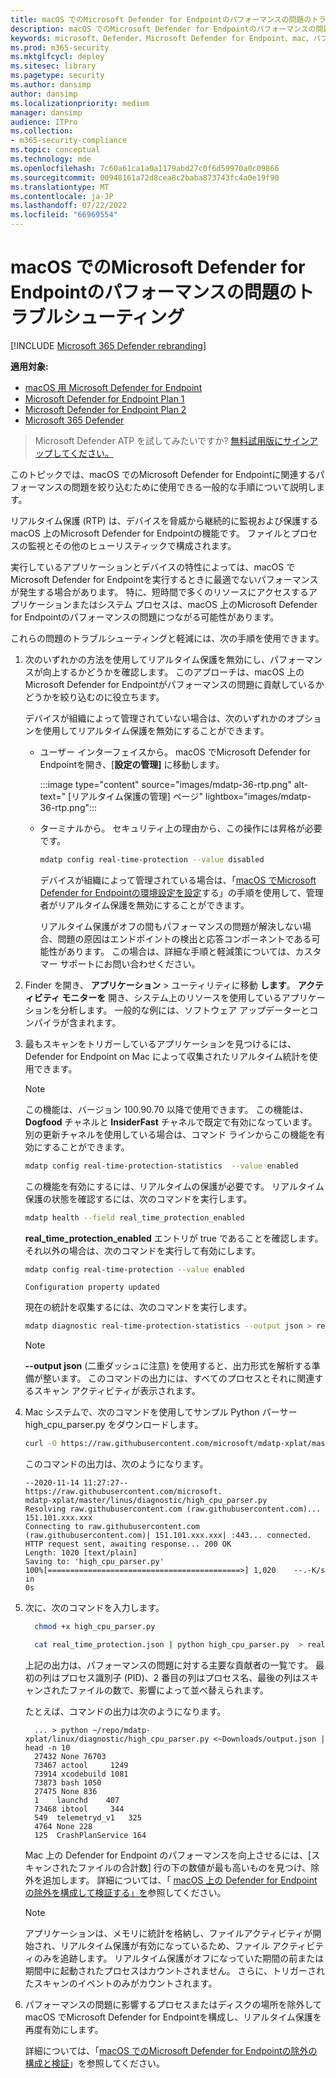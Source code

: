 ```yaml
---
title: macOS でのMicrosoft Defender for Endpointのパフォーマンスの問題のトラブルシューティング
description: macOS でのMicrosoft Defender for Endpointのパフォーマンスの問題のトラブルシューティングを行います。
keywords: microsoft、Defender、Microsoft Defender for Endpoint、mac、パフォーマンス
ms.prod: m365-security
ms.mktglfcycl: deploy
ms.sitesec: library
ms.pagetype: security
ms.author: dansimp
author: dansimp
ms.localizationpriority: medium
manager: dansimp
audience: ITPro
ms.collection:
- m365-security-compliance
ms.topic: conceptual
ms.technology: mde
ms.openlocfilehash: 7c60a61ca1a0a1179abd27c0f6d59970a0c09866
ms.sourcegitcommit: 00948161a72d8cea8c2baba873743fc4a0e19f90
ms.translationtype: MT
ms.contentlocale: ja-JP
ms.lasthandoff: 07/22/2022
ms.locfileid: "66969554"
---
```

# <a name="troubleshoot-performance-issues-for-microsoft-defender-for-endpoint-on-macos"></a>macOS でのMicrosoft Defender for Endpointのパフォーマンスの問題のトラブルシューティング

[!INCLUDE [Microsoft 365 Defender rebranding](../../includes/microsoft-defender.md)]


**適用対象:**

- [macOS 用 Microsoft Defender for Endpoint](microsoft-defender-endpoint-mac.md)
- [Microsoft Defender for Endpoint Plan 1](https://go.microsoft.com/fwlink/p/?linkid=2154037)
- [Microsoft Defender for Endpoint Plan 2](https://go.microsoft.com/fwlink/p/?linkid=2154037)
- [Microsoft 365 Defender](https://go.microsoft.com/fwlink/?linkid=2118804)

> Microsoft Defender ATP を試してみたいですか? [無料試用版にサインアップしてください。](https://signup.microsoft.com/create-account/signup?products=7f379fee-c4f9-4278-b0a1-e4c8c2fcdf7e&ru=https://aka.ms/MDEp2OpenTrial?ocid=docs-wdatp-exposedapis-abovefoldlink)

このトピックでは、macOS でのMicrosoft Defender for Endpointに関連するパフォーマンスの問題を絞り込むために使用できる一般的な手順について説明します。

リアルタイム保護 (RTP) は、デバイスを脅威から継続的に監視および保護する macOS 上のMicrosoft Defender for Endpointの機能です。 ファイルとプロセスの監視とその他のヒューリスティックで構成されます。

実行しているアプリケーションとデバイスの特性によっては、macOS でMicrosoft Defender for Endpointを実行するときに最適でないパフォーマンスが発生する場合があります。 特に、短時間で多くのリソースにアクセスするアプリケーションまたはシステム プロセスは、macOS 上のMicrosoft Defender for Endpointのパフォーマンスの問題につながる可能性があります。

これらの問題のトラブルシューティングと軽減には、次の手順を使用できます。

1. 次のいずれかの方法を使用してリアルタイム保護を無効にし、パフォーマンスが向上するかどうかを確認します。 このアプローチは、macOS 上のMicrosoft Defender for Endpointがパフォーマンスの問題に貢献しているかどうかを絞り込むのに役立ちます。

      デバイスが組織によって管理されていない場合は、次のいずれかのオプションを使用してリアルタイム保護を無効にすることができます。

    - ユーザー インターフェイスから。 macOS でMicrosoft Defender for Endpointを開き、[**設定の管理]** に移動します。

      :::image type="content" source="images/mdatp-36-rtp.png" alt-text=" [リアルタイム保護の管理] ページ" lightbox="images/mdatp-36-rtp.png":::
      

    - ターミナルから。 セキュリティ上の理由から、この操作には昇格が必要です。

      ```bash
      mdatp config real-time-protection --value disabled
      ```

      デバイスが組織によって管理されている場合は、「[macOS でMicrosoft Defender for Endpointの環境設定を設定](mac-preferences.md)する」の手順を使用して、管理者がリアルタイム保護を無効にすることができます。

      リアルタイム保護がオフの間もパフォーマンスの問題が解決しない場合、問題の原因はエンドポイントの検出と応答コンポーネントである可能性があります。 この場合は、詳細な手順と軽減策については、カスタマー サポートにお問い合わせください。

2. Finder を開き、 **アプリケーション** \> ユーティリティに移動 **します**。 **アクティビティ モニターを** 開き、システム上のリソースを使用しているアプリケーションを分析します。 一般的な例には、ソフトウェア アップデーターとコンパイラが含まれます。

3. 最もスキャンをトリガーしているアプリケーションを見つけるには、Defender for Endpoint on Mac によって収集されたリアルタイム統計を使用できます。

      > [!NOTE]
      > この機能は、バージョン 100.90.70 以降で使用できます。
      この機能は、 **Dogfood** チャネルと **InsiderFast** チャネルで既定で有効になっています。 別の更新チャネルを使用している場合は、コマンド ラインからこの機能を有効にすることができます。

      ```bash
      mdatp config real-time-protection-statistics  --value enabled
      ```

      この機能を有効にするには、リアルタイムの保護が必要です。 リアルタイム保護の状態を確認するには、次のコマンドを実行します。

      ```bash
      mdatp health --field real_time_protection_enabled
      ```

    **real_time_protection_enabled** エントリが true であることを確認します。 それ以外の場合は、次のコマンドを実行して有効にします。

      ```bash
      mdatp config real-time-protection --value enabled
      ```

      ```output
      Configuration property updated
      ```

      現在の統計を収集するには、次のコマンドを実行します。

      ```bash
      mdatp diagnostic real-time-protection-statistics --output json > real_time_protection.json
      ```

      > [!NOTE]
      > **--output json** (二重ダッシュに注意) を使用すると、出力形式を解析する準備が整います。
      このコマンドの出力には、すべてのプロセスとそれに関連するスキャン アクティビティが表示されます。

4. Mac システムで、次のコマンドを使用してサンプル Python パーサー high_cpu_parser.py をダウンロードします。

    ```bash
    curl -O https://raw.githubusercontent.com/microsoft/mdatp-xplat/master/linux/diagnostic/high_cpu_parser.py
    ```

    このコマンドの出力は、次のようになります。

    ```Output
    --2020-11-14 11:27:27-- https://raw.githubusercontent.com/microsoft.
    mdatp-xplat/master/linus/diagnostic/high_cpu_parser.py
    Resolving raw.githubusercontent.com (raw.githubusercontent.com)... 151.101.xxx.xxx
    Connecting to raw.githubusercontent.com (raw.githubusercontent.com)| 151.101.xxx.xxx| :443... connected.
    HTTP request sent, awaiting response... 200 OK
    Length: 1020 [text/plain]
    Saving to: 'high_cpu_parser.py'
    100%[===========================================>] 1,020    --.-K/s   in
    0s
    ```

5. 次に、次のコマンドを入力します。

      ```bash
        chmod +x high_cpu_parser.py
      ```

      ```bash
        cat real_time_protection.json | python high_cpu_parser.py  > real_time_protection.log
      ```

      上記の出力は、パフォーマンスの問題に対する主要な貢献者の一覧です。 最初の列はプロセス識別子 (PID)、2 番目の列はプロセス名、最後の列はスキャンされたファイルの数で、影響によって並べ替えられます。

      たとえば、コマンドの出力は次のようになります。

      ```output
        ... > python ~/repo/mdatp-xplat/linux/diagnostic/high_cpu_parser.py <~Downloads/output.json | head -n 10
        27432 None 76703
        73467 actool     1249
        73914 xcodebuild 1081
        73873 bash 1050
        27475 None 836
        1    launchd    407
        73468 ibtool     344
        549  telemetryd_v1   325
        4764 None 228
        125  CrashPlanService 164
      ```

      Mac 上の Defender for Endpoint のパフォーマンスを向上させるには、[スキャンされたファイルの合計数] 行の下の数値が最も高いものを見つけ、除外を追加します。 詳細については、「 [macOS 上の Defender for Endpoint の除外を構成して検証する」を](mac-exclusions.md)参照してください。

      > [!NOTE]
      > アプリケーションは、メモリに統計を格納し、ファイルアクティビティが開始され、リアルタイム保護が有効になっているため、ファイル アクティビティのみを追跡します。 リアルタイム保護がオフになっていた期間の前または期間中に起動されたプロセスはカウントされません。 さらに、トリガーされたスキャンのイベントのみがカウントされます。
      >
6. パフォーマンスの問題に影響するプロセスまたはディスクの場所を除外して macOS でMicrosoft Defender for Endpointを構成し、リアルタイム保護を再度有効にします。

     詳細については、「[macOS でのMicrosoft Defender for Endpointの除外の構成と検証](mac-exclusions.md)」を参照してください。
